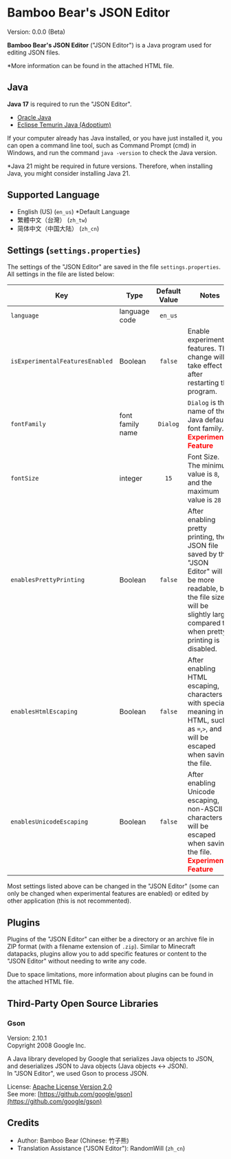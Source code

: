 # Bamboo Bear's JSON Editor
Version: 0.0.0 (Beta)

**Bamboo Bear's JSON Editor** ("JSON Editor") is a Java program used for editing JSON files.

\*More information can be found in the attached HTML file.

## Java
**Java 17** is required to run the "JSON Editor".
- [Oracle Java](https://www.oracle.com/java/technologies/downloads/)
- [Eclipse Temurin Java (Adoptium)](https://adoptium.net/temurin/releases/?version=17)

If your computer already has Java installed, or you have just installed it, you can open a command line tool, such as Command Prompt (cmd) in Windows, and run the command `java -version` to check the Java version.

\*Java 21 might be required in future versions. Therefore, when installing Java, you might consider installing Java 21.

## Supported Language
- English (US) (`en_us`) *Default Language
- 繁體中文（台灣） (`zh_tw`)
- 简体中文（中国大陆） (`zh_cn`)

## Settings (`settings.properties`)
The settings of the "JSON Editor" are saved in the file `settings.properties`. All settings in the file are listed below:

| Key                             | Type             | Default Value | Notes                                                                                                                                                                                   |
|---------------------------------|------------------|:-------------:|-----------------------------------------------------------------------------------------------------------------------------------------------------------------------------------------|
| `language`                      | language code    |    `en_us`    |                                                                                                                                                                                         |
| `isExperimentalFeaturesEnabled` | Boolean          |    `false`    | Enable experimental features. The change will take effect after restarting the program.                                                                                                 |
| `fontFamily`                    | font family name |   `Dialog`    | `Dialog` is the name of the Java default font family. <b style="color:red">Experimental Feature</b>                                                                                     |
| `fontSize`                      | integer          |     `15`      | Font Size. The minimum value is `8`, and the maximum value is `28`                                                                                                                      |
| `enablesPrettyPrinting`         | Boolean          |    `false`    | After enabling pretty printing, the JSON file saved by the "JSON Editor" will be more readable, but the file size will be slightly larger compared to when pretty printing is disabled. |
| `enablesHtmlEscaping`           | Boolean          |    `false`    | After enabling HTML escaping, characters with special meaning in HTML, such as `=`,`>`, and `<`, will be escaped when saving the file.                                                  |
| `enablesUnicodeEscaping`        | Boolean          |    `false`    | After enabling Unicode escaping, non-ASCII characters will be escaped when saving the file. <b style="color:red">Experimental Feature</b>                                               |

Most settings listed above can be changed in the "JSON Editor" (some can only be changed when experimental features are enabled) or edited by other application (this is not recommented).

## Plugins
Plugins of the "JSON Editor" can either be a directory or an archive file in ZIP format (with a filename extension of `.zip`). Similar to Minecraft datapacks, plugins allow you to add specific features or content to the "JSON Editor" without needing to write any code.

Due to space limitations, more information about plugins can be found in the attached HTML file.

## Third-Party Open Source Libraries
### Gson
Version: 2.10.1<br>
Copyright 2008 Google Inc.

A Java library developed by Google that serializes Java objects to JSON, and deserializes JSON to Java objects (Java objects <-> JSON).<br>
In "JSON Editor", we used Gson to process JSON.

License: [Apache License Version 2.0](http://www.apache.org/licenses/LICENSE-2.0)<br>
See more: [https://github.com/google/gson](https://github.com/google/gson)

## Credits
- Author: Bamboo Bear (Chinese: 竹子熊)
- Translation Assistance ("JSON Editor"): RandomWill (`zh_cn`)
